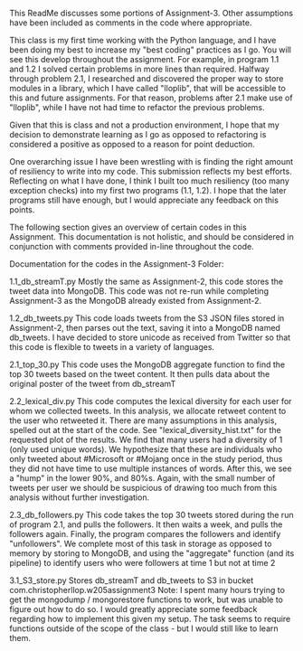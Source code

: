This ReadMe discusses some portions of Assignment-3. 
Other assumptions have been included as comments in the code where appropriate.

This class is my first time working with the Python language, and I have been
doing my best to increase my "best coding" practices as I go. You will see this
develop throughout the assignment. For example, in program 1.1 and 1.2 I solved
certain problems in more lines than required. Halfway through problem 2.1, I
researched and discovered the proper way to store modules in a library, which I
have called "lloplib", that will be accessible to this and future assignments.
For that reason, problems after 2.1 make use of "lloplib", while I have not
had time to refactor the previous problems.

Given that this is class and not a production environment, I hope that my decision
to demonstrate learning as I go as opposed to refactoring is considered a positive
as opposed to a reason for point deduction.

One overarching issue I have been wrestling with is finding the right amount of 
resiliency to write into my code. This submission reflects my best efforts. Reflecting 
on what I have done, I think I built too much resiliency (too many exception checks)
into my first two programs (1.1, 1.2). I hope that the later programs still have
enough, but I would appreciate any feedback on this points.

The following section gives an overview of certain codes in this Assignment.
This documentation is not holistic, and should be considered in conjunction with
comments provided in-line throughout the code.

Documentation for the codes in the Assignment-3 Folder:

1.1_db_streamT.py
Mostly the same as Assignment-2, this code stores the tweet data into MongoDB. 
This code was not re-run while completing Assignment-3 as the MongoDB already
existed from Assignment-2.

1.2_db_tweets.py
This code loads tweets from the S3 JSON files stored in Assignment-2, then parses
out the text, saving it into a MongoDB named db_tweets. I have decided to store
unicode as received from Twitter so that this code is flexible to tweets in a variety 
of languages.

2.1_top_30.py
This code uses the MongoDB aggregate function to find the top 30 tweets based on the
tweet content. It then pulls data about the original poster of the tweet from db_streamT

2.2_lexical_div.py
This code computes the lexical diversity for each user for whom we collected tweets. In this analysis,
we allocate retweet content to the user who retweeted it. There are many assumptions in this analysis,
spelled out at the start of the code. See "lexical_diversity_hist.txt" for the requested plot
of the results. We find that many users had a diversity of 1 (only used unique words). We hypothesize
that these are individuals who only tweeted about #Microsoft or #Mojang once in the study period, thus
they did not have time to use multiple instances of words. After this, we see a "hump" in the lower 90%,
and 80%s. Again, with the small number of tweets per user we should be suspicious of drawing too much
from this analysis without further investigation.

2.3_db_followers.py
This code takes the top 30 tweets stored during the run of program 2.1, and pulls the followers.
It then waits a week, and pulls the followers again. Finally, the program compares the followers
and identify "unfollowers". We complete most of this task in storage as opposed to memory by storing 
to MongoDB, and using the "aggregate" function (and its pipeline) to identify users who were followers 
at time 1 but not at time 2

3.1_S3_store.py
Stores db_streamT and db_tweets to S3 in bucket com.christopherllop.w205assignment3
Note: I spent many hours trying to get the mongodump / mongorestore functions to
work, but was unable to figure out how to do so. I would greatly appreciate some 
feedback regarding how to implement this given my setup. The task seems to require
functions outside of the scope of the class - but I would still like to learn them.
